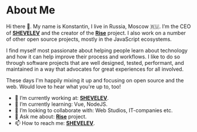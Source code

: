# About Me

Hi there 👋. My name is Konstantin, I live in Russia, Moscow 🇷🇺. I’m the CEO of [**SHEVELEV**](https://shevelev.agency) and the creator of the [**Rise**](https://github.com/wotkad/rise) project. I also work on a number of other open source projects, mostly in the JavaScript ecosystems.

I find myself most passionate about helping people learn about technology and how it can help improve their process and workflows. I like to do so through software projects that are well designed, tested, performant, and maintained in a way that advocates for great experiences for all involved.

These days I'm happily mixing it up and focusing on open source and the web. Would love to hear what you're up to, too!

- 🔭 I’m currently working at: [**SHEVELEV**](https://shevelev.agency).
- 🌱 I’m currently learning: Vue, NodeJS.
- 👯 I’m looking to collaborate with: Web Studios, IT-companies etc.
- 💬 Ask me about: [**Rise**](https://github.com/wotkad/rise) project.
- 📫 How to reach me: [**SHEVELEV**](https://shevelev.agency).
